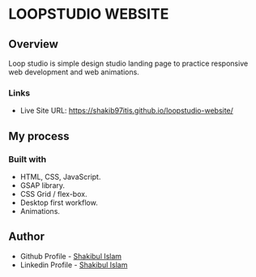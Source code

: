 # LOOPSTUDIO WEBSITE

## Overview

Loop studio is simple design studio landing page to practice responsive web development and web animations.


### Links

- Live Site URL: https://shakib97itis.github.io/loopstudio-website/

## My process

### Built with

- HTML, CSS, JavaScript.
- GSAP library.
- CSS Grid / flex-box.
- Desktop first workflow.
- Animations.

## Author

- Github Profile - [Shakibul Islam](https://github.com/shakib97itis)
- Linkedin Profile - [Shakibul Islam](https://www.linkedin.com/in/shakib97itis/)
